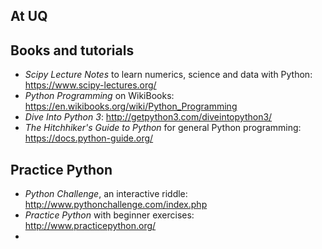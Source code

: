 ## At UQ

## Books and tutorials

* _Scipy Lecture Notes_ to learn numerics, science and data with Python: https://www.scipy-lectures.org/
* _Python Programming_ on WikiBooks: https://en.wikibooks.org/wiki/Python_Programming
* _Dive Into Python 3_: http://getpython3.com/diveintopython3/
* _The Hitchhiker's Guide to Python_ for general Python programming: https://docs.python-guide.org/



## Practice Python

* _Python Challenge_, an interactive riddle: http://www.pythonchallenge.com/index.php
* _Practice Python_ with beginner exercises: http://www.practicepython.org/
* 


